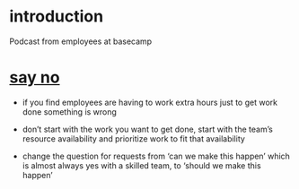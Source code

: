 # introduction
Podcast from employees at basecamp

# [say no](https://rework.fm/say-no/)
- if you find employees are having to work extra hours just to get work done something is wrong

- don’t start with the work you want to get done, start with the team’s resource availability and prioritize work to fit that availability 

- change the question for requests from ‘can we make this happen’ which is almost always yes with a skilled team, to ‘should we make this happen’